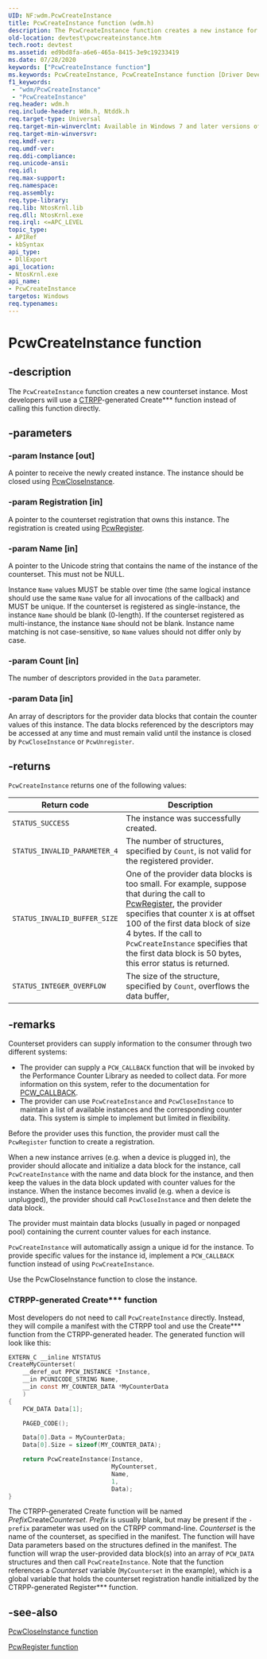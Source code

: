 ```yaml
---
UID: NF:wdm.PcwCreateInstance
title: PcwCreateInstance function (wdm.h)
description: The PcwCreateInstance function creates a new instance for the specified registered counter set.
old-location: devtest\pcwcreateinstance.htm
tech.root: devtest
ms.assetid: ed9bd8fa-a6e6-465a-8415-3e9c19233419
ms.date: 07/28/2020
keywords: ["PcwCreateInstance function"]
ms.keywords: PcwCreateInstance, PcwCreateInstance function [Driver Development Tools], devtest.pcwcreateinstance, km_pcw_32dba149-fed7-4e86-b68c-1f3a6348cb7a.xml, wdm/PcwCreateInstance
f1_keywords:
 - "wdm/PcwCreateInstance"
 - "PcwCreateInstance"
req.header: wdm.h
req.include-header: Wdm.h, Ntddk.h
req.target-type: Universal
req.target-min-winverclnt: Available in Windows 7 and later versions of Windows.
req.target-min-winversvr: 
req.kmdf-ver: 
req.umdf-ver: 
req.ddi-compliance: 
req.unicode-ansi: 
req.idl: 
req.max-support: 
req.namespace: 
req.assembly: 
req.type-library: 
req.lib: NtosKrnl.lib
req.dll: NtosKrnl.exe
req.irql: <=APC_LEVEL
topic_type:
- APIRef
- kbSyntax
api_type:
- DllExport
api_location:
- NtosKrnl.exe
api_name:
- PcwCreateInstance
targetos: Windows
req.typenames: 
---
```


# PcwCreateInstance function

## -description

The `PcwCreateInstance` function creates a new counterset instance. Most developers will use a [CTRPP](https://docs.microsoft.com/windows/win32/perfctrs/ctrpp)-generated Create\*\*\* function instead of calling this function directly.

## -parameters

### -param Instance [out]

A pointer to receive the newly created instance. The instance should be closed using [PcwCloseInstance](nf-wdm-pcwcloseinstance.md).

### -param Registration [in]

A pointer to the counterset registration that owns this instance. The registration is created using [PcwRegister](nf-wdm-pcwregister.md).

### -param Name [in]

A pointer to the Unicode string that contains the name of the instance of the counterset. This must not be NULL.

Instance `Name` values MUST be stable over time (the same logical instance should use the same `Name` value for all invocations of the callback) and MUST be unique. If the counterset is registered as single-instance, the instance `Name` should be blank (0-length). If the counterset registered as multi-instance, the instance `Name` should not be blank. Instance name matching is not case-sensitive, so `Name` values should not differ only by case.

### -param Count [in]

The number of descriptors provided in the `Data` parameter.

### -param Data [in]

An array of descriptors for the provider data blocks that contain the counter values of this instance. The data blocks referenced by the descriptors may be accessed at any time and must remain valid until the instance is closed by `PcwCloseInstance` or `PcwUnregister`.

## -returns

`PcwCreateInstance` returns one of the following values:

|Return code|Description
|---|---
|`STATUS_SUCCESS`|The instance was successfully created.
|`STATUS_INVALID_PARAMETER_4`|The number of structures, specified by `Count`, is not valid for the registered provider.
|`STATUS_INVALID_BUFFER_SIZE`|One of the provider data blocks is too small. For example, suppose that during the call to [PcwRegister](nf-wdm-pcwregister.md), the provider specifies that counter `X` is at offset 100 of the first data block of size 4 bytes. If the call to `PcwCreateInstance` specifies that the first data block is 50 bytes, this error status is returned.
|`STATUS_INTEGER_OVERFLOW`|The size of the structure, specified by `Count`, overflows the data buffer,

## -remarks

Counterset providers can supply information to the consumer through two different systems:

- The provider can supply a `PCW_CALLBACK` function that will be invoked by the Performance Counter Library as needed to collect data. For more information on this system, refer to the documentation for [PCW_CALLBACK](nc-wdm-pcw_callback.md).
- The provider can use `PcwCreateInstance` and `PcwCloseInstance` to maintain a list of available instances and the corresponding counter data. This system is simple to implement but limited in flexibility.

Before the provider uses this function, the provider must call the `PcwRegister` function to create a registration.

When a new instance arrives (e.g. when a device is plugged in), the provider should allocate and initialize a data block for the instance, call `PcwCreateInstance` with the name and data block for the instance, and then keep the values in the data block updated with counter values for the instance. When the instance becomes invalid (e.g. when a device is unplugged), the provider should call `PcwCloseInstance` and then delete the data block.

The provider must maintain data blocks (usually in paged or nonpaged pool) containing the current counter values for each instance.

`PcwCreateInstance` will automatically assign a unique id for the instance. To provide specific values for the instance id, implement a `PCW_CALLBACK` function instead of using `PcwCreateInstance`.

Use the PcwCloseInstance function to close the instance.

### CTRPP-generated Create\*\*\* function

Most developers do not need to call `PcwCreateInstance` directly. Instead, they will compile a manifest with the CTRPP tool and use the Create\*\*\* function from the CTRPP-generated header. The generated function will look like this:

```C
EXTERN_C __inline NTSTATUS
CreateMyCounterset(
    __deref_out PPCW_INSTANCE *Instance,
    __in PCUNICODE_STRING Name,
    __in const MY_COUNTER_DATA *MyCounterData
    )
{
    PCW_DATA Data[1];

    PAGED_CODE();

    Data[0].Data = MyCounterData;
    Data[0].Size = sizeof(MY_COUNTER_DATA);

    return PcwCreateInstance(Instance,
                             MyCounterset,
                             Name,
                             1,
                             Data);
}
```

The CTRPP-generated Create function will be named *Prefix*Create*Counterset*. *Prefix* is usually blank, but may be present if the `-prefix` parameter was used on the CTRPP command-line. *Counterset* is the name of the counterset, as specified in the manifest. The function will have Data parameters based on the structures defined in the manifest. The function will wrap the user-provided data block(s) into an array of `PCW_DATA` structures and then call `PcwCreateInstance`. Note that the function references a *Counterset* variable (`MyCounterset` in the example), which is a global variable that holds the counterset registration handle initialized by the CTRPP-generated Register\*\*\* function.

## -see-also

[PcwCloseInstance function](nf-wdm-pcwcloseinstance.md)

[PcwRegister function](nf-wdm-pcwregister.md)
